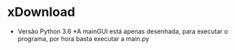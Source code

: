 # xDownload
* Versão Python 3.6
*A mainGUI está apenas desenhada, para executar o programa, por hora basta executar a main.py